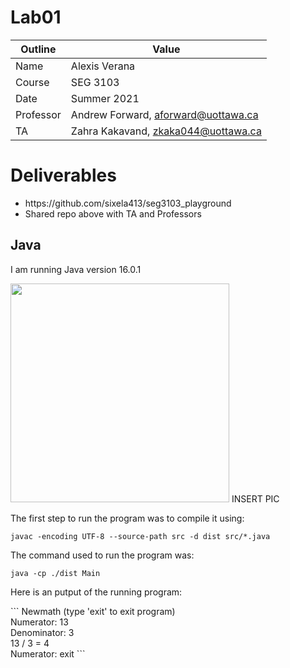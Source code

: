 <h1>Lab01</h1>

| Outline | Value |
| --- | --- |
| Name | Alexis Verana |
| Course | SEG 3103 |
| Date | Summer 2021 |
| Professor | Andrew Forward, aforward@uottawa.ca |
| TA | Zahra Kakavand, zkaka044@uottawa.ca |

<h1>Deliverables</h1>
<ul>
  <li>https://github.com/sixela413/seg3103_playground</li>
  <li>Shared repo above with TA and Professors
</li>
 </ul>
 
<h2>Java</h2>
<p>I am running Java version 16.0.1</p>
<p><img src="/lab01/assets/java_install.jpg" width="350">
INSERT PIC

<p>The first step to run the program was to compile it using:</p>
<code>javac -encoding UTF-8 --source-path src -d dist src/*.java</code>

<br>
<p>The command used to run the program was:</p>
<code>java -cp ./dist Main</code>

<br>
<p>Here is an putput of the running program:<p>
  ```
    Newmath (type 'exit' to exit program)<br>
    Numerator: 13<br>
    Denominator: 3<br>
    13 / 3 = 4<br>
    Numerator: exit
  ```

  



